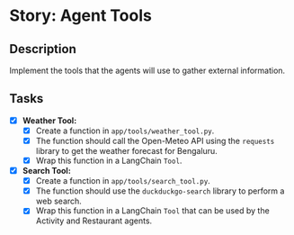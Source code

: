 # Story: Agent Tools

## Description

Implement the tools that the agents will use to gather external information.

## Tasks

- [x] **Weather Tool:**
    - [x] Create a function in `app/tools/weather_tool.py`.
    - [x] The function should call the Open-Meteo API using the `requests` library to get the weather forecast for Bengaluru.
    - [x] Wrap this function in a LangChain `Tool`.

- [x] **Search Tool:**
    - [x] Create a function in `app/tools/search_tool.py`.
    - [x] The function should use the `duckduckgo-search` library to perform a web search.
    - [x] Wrap this function in a LangChain `Tool` that can be used by the Activity and Restaurant agents.